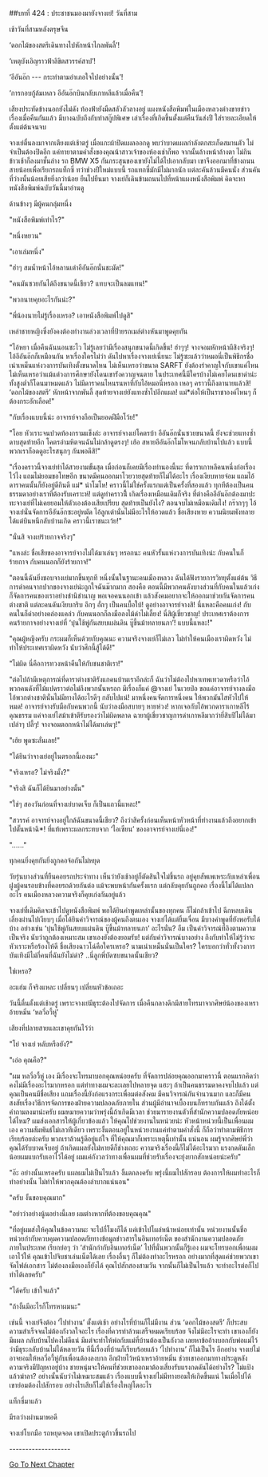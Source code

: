 ##บทที่ 424 : ประชาชนมองมายังจางเย่!
วันที่สาม

เช้าวันที่สามหลังตรุษจีน

‘ดอกไม้ของสตรีเดินทางไปหักหน้าไกลพันลี้’!

‘เหตุบังเอิญราวฟ้าลิขิตสวรรค์สาป’!

‘อีอันอ๊ก --- กระทำตามอำเภอใจไปอย่างนั้น’!

‘การกอบกู้ล้มเหลว อีอันอ๊กบินกลับเกาหลีแล้วเมื่อคืน’!

เสียงประทัดข้างนอกยังไม่ดัง ท้องฟ้ายังมืดสลัวลัวลางอยู่ แผงหนังสือพิมพ์ในเมืองหลวงต่างขายข่าวเรื่องเมื่อคืนกันแล้ว มีบางฉบับถึงกับทำสกู๊ปพิเศษ เล่าเรื่องที่เกิดขึ้นตั้งแต่คืนวันส่งปี ใส่รายละเอียดให้ตั้งแต่ต้นจนจบ

จางเย่ตื่นลงมาจากเตียงแต่เช้าตรู่ เมื่อแกะผ้าปิดแผลออกดู พบว่าบาดแผลกำลังตกสะเก็ดสมานตัว ไม่จำเป็นต้องปิดอีก แค่ทายาตามคำสั่งของคุณน้าสาวเจ้าของห้องเช่าก็พอ จากนั้นล้างหน้าล้างตา ไม่กินข้าวเช้าก็ลงมาชั้นล่าง รถ BMW X5 กันกระสุนของเขายังไม่ได้ไปเอากลับมา เขาจึงออกมาที่ข้างถนนสายน้อยเพื่อเรียกรถแท็กซี่ ทว่าช่วงปีใหม่แบบนี้ รถแทกซี่มักมีไม่มากนัก แต่ละคันล้วนมีคนนั่ง ส่วนคันที่ว่างนั้นน้อยเสียยิ่งกว่าน้อย ยืนไปยืนมา จางเย่ก็เดินข้ามถนนไปที่หน้าแผงหนังสือพิมพ์ คิดจะหาหนังสือพิมพ์ฉบับวันนี้มาอ่านดู

ด้านข้างๆ มีผู้คนกลุ่มหนึ่ง

"หนังสือพิมพ์เท่าไร?"

"หนึ่งหยวน"

"เอาเล่มหนึ่ง"

"ฮ่าๆ สมน้ำหน้าไอ้หลานเต่าอีอันอ๊กนั่นชะมัด!"

"คนมันซวยกันได้ถึงขนาดนี้เชียว? แทบจะเป็นลมแทน!"

"พวกนายคุยอะไรกันน่ะ?"

"พี่น้องนายไม่รู้เรื่องเหรอ? เอาหนังสือพิมพ์ไปดูสิ"

เหล่าชายหญิงซึ่งยังคงต้องทำงานล่วงเวลาที่ป้ายรถเมล์ต่างหันมาพูดคุยกัน

"ไอ้หยา เมื่อคืนฉันนอนซะไว ไม่รู้เลยว่ามีเรื่องสนุกขนาดนี้เกิดขึ้น! ฮ่าๆๆ! จางจอมหักหน้าผีสิงจริงๆ! ไอ้อีอันอ๊กก็เหมือนกัน หาเรื่องใครไม่ว่า ดันไปหาเรื่องจางเย่เนี่ยนะ ไม่รู้ซะแล้วว่าหมอนี่เป็นพิธีกรชื่อเน่าเหม็นแห่งวงการบันเทิงตั้งขนาดไหน ไม่เห็นเหรอว่าขนาด SARFT ยังต้องรำคาญใจกับเขาแค่ไหน ไม่เห็นเหรอว่าแม้แต่วงการศึกษายังโดนเขารังควาญจนตาย ในประเทศนี้มีใครบ้างไม่เคยโดนเขาด่าน่ะ ทั้งสูงต่ำก็โดนมาหมดแล้ว ไม่มีดาราคนไหนรนหาที่กับไอ้หมอนี่หรอก เหอๆ คราวนี้ถึงตานายแล้วสิ! ‘ดอกไม้ของสตรี’ หักหน้าจากพันลี้ สุดท้ายจางเย่ยังแทงซ้ำไปอีกแผล! แม่*ต่อให้เป็นราชาองค์ไหนๆ ก็ต้องกระอักเลือด!"

"กับเรื่องแบบนี้น่ะ อาจารย์จางถือเป็นยอดฝีมือโว้ย!"

"โอย หัวเราะจนปวดท้องกรามแข็งล่ะ อาจารย์จางเย่โคตรบ้า อีอันอ๊กนั่นซวยขนาดนี้ ยังจะช่วยแทงซ้ำดาบสุดท้ายอีก โคตรอำมหิตจนฉันไม่กล้าดูตรงๆ! เฮ้อ สหายอีอันอ๊กโมโหจนกลับบ้านไปแล้ว แบบนี้พวกเราก็อดดูอะไรสนุกๆ กันพอดีสิ!"

"เรื่องคราวนี้จางเย่ทำได้สวยงามขั้นสุด เมื่อก่อนก็เคยมีเรื่องทำนองนี้นะ ที่ดาราเกาหลีคนหนึ่งก่อเรื่องไว้ไง แถมไม่ยอมขอโทษอีก ขนาดมีคนออกมาโวยวายสุดท้ายก็ไม่ได้อะไร เรื่องเงียบหายจ๋อม แถมไอ้ดาราคนนั้นก็ยังอยู่ดีกินดี แม่* น่าโมโห! คราวนี้ไม่ใช่ครั้งแรกแต่เป็นครั้งที่สองแล้ว ทุกทีต้องเป็นคนธรรมดาอย่างเราที่ต้องรับเคราะห์! แต่ดูท่าคราวนี้ิ เกิดเรื่องเหมือนเดิมก็จริง ที่ต่างคืออีอันอ๊กต้องมาปะทะจางเย่ที่ไม่เคยยอมให้ตัวเองต้องเสียเปรียบ สุดท้ายเป็นยังไง? ตอนจบไม่เหมือนเดิมไง! กร๊ากๆๆ ไอ้จางเย่นั่นจัดการอีอันอ๊กซะอยู่หมัด ไอ้ลูกเต่านั่นไม่มีอะไรให้อวดแล้ว ชื่อเสียงหาย ความนิยมพังทลาย ได้แต่บินหนีกลับบ้านเกิด คราวนี้เราชนะเว้ย!"

"นั่นสิ จางเย่ร้ายกาจจริงๆ"

"แหงล่ะ ชื่อเสียของอาจารย์จางไม่ได้มาเล่นๆ หรอกนะ คนหัวรั้นแห่งวงการบันเทิงน่ะ กับคนในก็ร้ายกาจ กับคนนอกก็ยังร้ายกาจ!"

"ตอนนี้ฉันยิ่งชอบจางเย่มากขึ้นทุกที หนึ่งนั้นในฐานะคนเมืองหลวง ฉันได้ฟังรายการวิทยุตั้งแต่ต้น วิธีการด่าคนจากปากของจางเย่น่ะถูกใจฉันม๊ากมาก สองคือ ตอนนี้มีพวกคนดังบางส่วนที่กับคนในแล้วเก่ง ก็จัดการคนของเราอย่างชำนิชำนาญ พอเจอคนนอกเข้า แล้วสังคมอยากจะให้ออกมาช่วยกันจัดการคนต่างชาติ แต่ละคนดันเงียบกริบ อึกๆ อั่กๆ เป็นคนบื้อใบ้! ดูอย่างอาจารย์จางสิ! นี่แหละคือคนเก่ง! กับคนในก็ด่าอย่างคล่องแคล่ว กับคนนอกก็ลงมือลงไม้ด่าไม่เลี้ยง! นี่สิผู้เชี่ยวชาญ! ประเทศเราต้องการคนร้ายกาจอย่างจางเย่ที่ ‘บุ๋นใช้พู่กันสยบแผ่นดิน บู๊ขึ้นม้าทลายนภา’! แบบนี้แหละ!"

"คุณผู้หญิงครับ กระผมก็เห็นด้วยกับคุณนะ ความจริงจางเย่ก็ไม่เลว ไม่ทำให้คนเมืองเราผิดหวัง ไม่ทำให้ประเทศเราผิดหวัง นับว่าศึกนี้สู้ได้ดี!"

"ไม่ผิด นี่คือการทวงหน้าคืนให้กับชนชาติเรา!"

"ต่อไปถ้ามีเหตุการณ์ที่ดาราต่างชาติรังแกคนบ้านเราอีกล่ะก็ ฉันว่าไม่ต้องไปหาเทพเทวดาหรือว่าไอ้พวกคนดังที่ไม้แปดราวต่อไม่ถึงพวกนั้นหรอก มีเรื่องก็แค่ @จางเย่ ในเวยป๋อ ขอแค่อาจารย์จางลงมือ ไอ้พวกต่างชาตินั่นไม่มีทางได้อะไรดีๆ กลับไปแน่! มาหนึ่งคนจัดการหนึ่งคน ให้พวกมันไสหัวไปให้หมด! อาจารย์จางรับมือกับคนพวกนี้ นับว่าลงมือสบายๆ หายห่วง! หากเจอกับไอ้พวกดาราเกาหลีไร้คุณธรรม แค่จางเย่ไสม้าเข้าตีรับรองว่าไม่ผิดพลาด ฉายาผู้เชี่ยวชาญการด่าเกาหลีมากว่ายี่สิบปีไม่ได้มาเปล่าๆ ปลี้ๆ! จางจอมตอกหน้าไม่ได้มาเล่นๆ!"

"เฮ้ย พูดซะลั่นเลย!"

"ได้ยินว่าจางเย่อยู่ในตรอกนี้เองนะ"

"จริงเหรอ? ไม่จริงมั้ง?"

"จริงสิ ฉันก็ได้ยินมาอย่างนั้น"

"ใช่ๆ สองวันก่อนที่จางเย่บาดเจ็บ ก็เป็นแถวนี้แหละ!"

"สวรรค์ อาจารย์จางอยู่ใกล้ฉันขนาดนี้เชียว? ถึงว่าสิครั้งก่อนเห็นหน้าหัวหน้าที่ทำงานแล้วถึงอยากเข้าไปตั๊นหน้าฉิ*! ที่แท้เพราะผลกระทบจาก ‘ไอเซียน’ ของอาจารย์จางเย่นี่เอง!"

"……"

ทุกคนยิ่งคุยกันยิ่งถูกคอจ้อกันไม่หยุด

วัยรุ่นบางส่วนที่ยืนคอยรถประจำทาง เห็นว่ายังเช้าอยู่ก็ตัดสินใจไม่ขึ้นรถ อยู่คุยสัพเพเหระกับเหล่าเพื่อนฝูงผู้คนรอบข้างที่คอยรถด้วยกันต่อ แม้จะพบหน้ากันครั้งแรก แต่กลับคุยกันถูกคอ เรื่องนี้ไม่ได้แปลกอะไร คนเมืองหลวงความจริงก็คุยเก่งกันอยู่แล้ว

จางเย่ที่เดิมคิดจะเข้าไปดูหนังสือพิมพ์ พอได้ยินคำพูดเหล่านั้นของทุกคน ก็ไม่กล้าเข้าไป ฉีกหลบเดินเลี่ยงผ่านไปเงียบๆ เมื่อได้ยินคำวิจารณ์ของผู้คนถึงตนเอง จางเย่ได้แต่ยิ้มเจื่อน มีบางคำพูดที่ยังพอรับได้บ้าง อย่างเช่น ‘บุ๋นใช้พู่กันสยบแผ่นดิน บู๊ขึ้นม้าทลายนภา’ อะไรนั่น? อืม เป็นคำวิจารณ์ที่อิงตามความเป็นจริง นับว่าถูกต้องเหมาะสม เขาเองยังต้องยอมรับ! แต่กับคำวิจารณ์บางอย่าง ถึงกับทำให้ไม่รู้ว่าจะหัวเราะหรือร้องไห้ดี ชื่อเสียงฉาวโฉ่คือใครเหรอ? นามเน่าเหม็นนั่นเป็นใคร? ใครบอกว่าทั่วทั้งวงการบันเทิงมีไม่กี่คนที่ฉันยังไม่ด่า? ..นี่ลูกพี่บัดซบขนาดนั้นเชียว?

ใช่เหรอ?

อะแฮ่ม ก็จริงแหละ เปลี่ยนๆ เปลี่ยนหัวข้อเถอะ

วันนี้ตื่นตั้งแต่เช้าตรู่ เพราะจางเย่มีธุระต้องไปจัดการ เมื่อคืนกลางดึกมีสายโทรมาจากศิษย์น้องของเหราอ้ายหมิ่น ‘หลวี่อวี้หู่’

เสียงที่ปลายสายและเขาคุยกันไว้ว่า

"โย่ จางเย่ หลับหรือยัง?"

"เอ่อ คุณคือ?"

"ผม หลวี่อวี้หู่ เอง มีเรื่องจะโทรมาบอกคุณหน่อยครับ ที่จัดการปล่อยคุณออกมาคราวนี้ ตอนแรกคิดว่าคงไม่มีเรื่องอะไรมากหรอก แต่ท่าทางผมจะละเลยไปหลายจุด แฮะๆ ถ้าเป็นคนธรรมดาคงจบไปแล้ว แต่คุณเป็นคนมีชื่อเสียง แถมเรื่องนี้ยังก่อแรงกระเพื่อมต่อสังคม มีคนวิจารณ์กันจำนวนมาก และก็มีคนสงสัยเรื่องวิธีการจัดการของฝ่ายความปลอดภัยภายใน ส่วนผู้มีอำนาจเบื้องบนก็ทราบกันแล้ว ถึงได้ตั้งคำถามลงมาน่ะครับ ผมหมายความว่าพรุ่งนี้ถ้าเกิดมีเวลา ช่วยมารายงานตัวที่สำนักความปลอดภัยหน่อยได้ไหม? ผมส่งเอกสารให้ผู้เกี่ยวข้องแล้ว ให้คุณไปช่วยงานในหน่วยน่ะ หัวหน้าหน่วยนี้เป็นเพื่อนผมเอง ความสัมพันธ์ไม่เลวทีเดียว เพราะงั้นตอนอยู่ในหน่วยงานแค่ทำตามคำสั่งนี้ ก็ถือว่าทำตามพิธีการเรียบร้อยล่ะครับ พวกเราล้วนรู้ดีอยู่แก่ใจ ที่ให้คุณมาก็เพราะเหตุนี้เท่านั้น แน่นอน ผมรู้จากศิษย์พี่ว่าคุณได้รับบาดเจ็บอยู่ ถ้าเกิดแผลยังไม่หายดีก็ช่างเถอะ ความจริงเรื่องนี้ก็ไม่ได้อะไรมาก แรงกดดันเล็กน้อยผมแบกรับเอาไว้ได้อยู่ ผมแค่กังวลว่าทางเพื่อนผมที่ช่วยรับเรื่องจะยุ่งยากสักหน่อยน่ะครับ"

"อ๊ะ อย่างนั้นเหรอครับ แผลผมไม่เป็นไรแล้ว งั้นตกลงครับ พรุ่งนี้ผมไปสักรอบ ต้องการให้ผมทำอะไรก็ทำอย่างนั้น ไม่ทำให้พวกคุณต้องลำบากแน่นอน"

"ครับ งั้นขอบคุณมาก"

"อย่าว่าอย่างนู้นอย่างนี้เลย ผมต่างหากที่ต้องขอบคุณคุณ"

"ที่อยู่ผมส่งให้คุณในข้อความนะ จะไปกี่โมงก็ได้ แค่เข้าไปโผล่หน้าหน่อยเท่านั้น หน่วยงานนั้นชื่อหน่วยกำกับควบคุมความปลอดภัยทางข้อมูลข่าวสารในอินเทอร์เน็ต ของสำนักงานความปลอดภัยภายในประเทศ เรียกย่อๆ ว่า ‘สำนักกำกับอินเทอร์เน็ต’ ไปที่นั่นพวกนั้นก็รู้เอง ผมจะโทรบอกเพื่อนผมเอาไว้ให้ คุณเข้าไปจิบชาเล่นเน็ตได้เลย เรื่องอื่นๆ ก็ไม่ต้องทำอะไรหรอก อย่างมากที่สุดแค่ช่วยพวกเขาจัดไฟล์เอกสาร ไม่ต้องลงมือเองก็ยังได้ คุณไปสักสองสามวัน จากนั้นก็ไม่เป็นไรแล้ว จะทำอะไรต่อก็ไปทำได้เลยครับ"

"ได้ครับ เข้าใจแล้ว"

"ถ้างั้นมีอะไรก็โทรหาผมนะ"

เช่นนี้ จางเย่จึงต้อง ‘ไปทำงาน’ ตั้งแต่เช้า อย่างไรที่บ้านก็ไม่มีงาน ส่วน ‘ดอกไม้ของสตรี’ ก็ประสบความสำเร็จจนไม่ต้องกังวลใจอะไร เรื่องที่ควรทำล้วนเสร็จหมดเรียบร้อย จึงไม่มีอะไรจะทำ เขาเองก็ยังมีแผล กลับบ้านไปคงไม่ดีแน่ มีแต่จะทำให้พ่อกับแม่ที่บ้านต้องเป็นกังวล เลยหาข้ออ้างบอกกับพ่อแม่ไว้ว่ามีธุระกลับบ้านไม่ได้หลายวัน ทีนี้เรื่องที่บ้านก็เรียบร้อยแล้ว ‘ไปทำงาน’ ก็ไม่เป็นไร อีกอย่าง จางเย่ไม่อาจยอมให้หลวี่อวี้หู่กับเพื่อนต้องลงบาก อีกฝ่ายไว้หน้าเหราอ้ายหมิ่น ช่วยเขาออกมาทางประตูหลัง ความจริงมีปัญหาอยู่บ้าง ชายหนุ่มจะให้คนที่ช่วยเขาออกมาต้องเสี่ยงรับแรงกดดันได้อย่างไร? โม่แป้งแล้วฆ่าลา? อย่างนั้นนับว่าไม่เหมาะสมแล้ว เรื่องแบบนี้จางเย่ไม่มีทางยอมให้เกิดขึ้นแน่ ในเมื่อไปได้ เขาย่อมต้องไปสักรอบ อย่างไรเสียก็ไม่ใช่เรื่องใหญ่โตอะไร

แท็กซี่มาแล้ว

มีรถว่างผ่านมาพอดี

จางเย่โบกมือ รถหยุดจอด เขาเปิดประตูก้าวขึ้นรถไป

*-*-*-*-*-*-*-*-*-*-*-*-*-*-*-*-*-*-*-*


[Go To Next Chapter]( ./25.md)